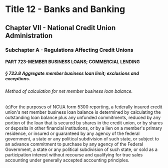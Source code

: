 
# Title 12 - Banks and Banking
## Chapter VII - National Credit Union Administration
### Subchapter A - Regulations Affecting Credit Unions
#### PART 723-MEMBER BUSINESS LOANS; COMMERCIAL LENDING
##### § 723.8 Aggregate member business loan limit; exclusions and exceptions.
###### Method of calculation for net member business loan balance.

(e)For the purposes of NCUA form 5300 reporting, a federally insured credit union's net member business loan balance is determined by calculating the outstanding loan balance plus any unfunded commitments, reduced by any portion of the loan that is secured by shares in the credit union, or by shares or deposits in other financial institutions, or by a lien on a member's primary residence, or insured or guaranteed by any agency of the federal government, a state or any political subdivision of such state, or subject to an advance commitment to purchase by any agency of the Federal Government, a state or any political subdivision of such state, or sold as a participation interest without recourse and qualifying for true sales accounting under generally accepted accounting principles.
